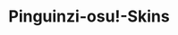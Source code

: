 # Pinguinzi-osu!-Skins
<a Pinguinzi-DT="https://drive.google.com/file/d/1TzVw9KoqN50Wa2OWtclh3k-z8QiIMCeP/view"></a> 

